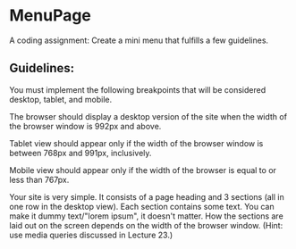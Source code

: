 # MenuPage
A coding assignment: Create a mini menu that fulfills a few guidelines.
## Guidelines:
You must implement the following breakpoints that will be considered desktop, tablet, and mobile. 

The browser should display a desktop version of the site when the width of the browser window is 992px and above. 

Tablet view should appear only if the width of the browser window is between 768px and 991px, inclusively. 

Mobile view should appear only if the width of the browser is equal to or less than 767px.

Your site is very simple. It consists of a page heading and 3 sections (all in one row in the desktop view). Each section contains some text. You can make it dummy text/"lorem ipsum", it doesn't matter. 
How the sections are laid out on the screen depends on the width of the browser window. (Hint: use media queries discussed in Lecture 23.)
